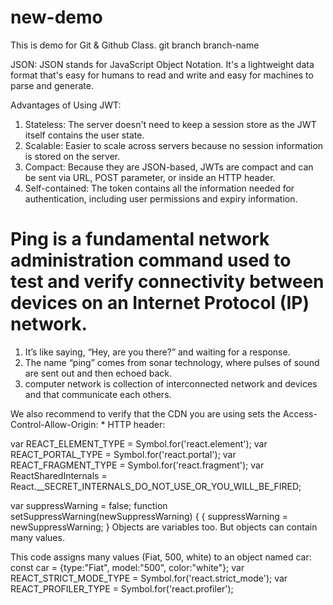 # new-demo
This is demo for Git &amp; Github Class.
git branch branch-name

JSON: JSON stands for JavaScript Object Notation. It's a lightweight data format that's
easy for humans to read and write and easy for machines to parse and generate.

Advantages of Using JWT:

1. Stateless: The server doesn't need to keep a session store as the JWT itself contains the user state.
2. Scalable: Easier to scale across servers because no session information is stored on the server.
3. Compact: Because they are JSON-based, JWTs are compact and can be sent via URL, POST parameter, or inside an HTTP header.
4. Self-contained: The token contains all the information needed for authentication, including user permissions and expiry information.

# Ping is a fundamental network administration command used to test and verify connectivity between devices on an Internet Protocol (IP) network.

1. It’s like saying, “Hey, are you there?” and waiting for a response.
2. The name “ping” comes from sonar technology, where pulses of sound are sent out and then echoed back.
3. computer network is collection of interconnected network and devices and that communicate each others.

<script crossorigin src="https://unpkg.com/react@18/umd/react.development.js"></script>
<script crossorigin src="https://unpkg.com/react-dom@18/umd/react-dom.development.js"></script>

<script crossorigin src="https://unpkg.com/react@18/umd/react.production.min.js"></script>
<script crossorigin src="https://unpkg.com/react-dom@18/umd/react-dom.production.min.js"></script>

We also recommend to verify that the CDN you are using sets the Access-Control-Allow-Origin: * HTTP header:

  var REACT_ELEMENT_TYPE = Symbol.for('react.element');
  var REACT_PORTAL_TYPE = Symbol.for('react.portal');
  var REACT_FRAGMENT_TYPE = Symbol.for('react.fragment');
  var ReactSharedInternals = React.__SECRET_INTERNALS_DO_NOT_USE_OR_YOU_WILL_BE_FIRED;

  var suppressWarning = false;
  function setSuppressWarning(newSuppressWarning) {
    {
      suppressWarning = newSuppressWarning;
    }
    Objects are variables too. But objects can contain many values.

  This code assigns many values (Fiat, 500, white) to an object named car:
  const car = {type:"Fiat", model:"500", color:"white"};
  var REACT_STRICT_MODE_TYPE = Symbol.for('react.strict_mode');
  var REACT_PROFILER_TYPE = Symbol.for('react.profiler');




